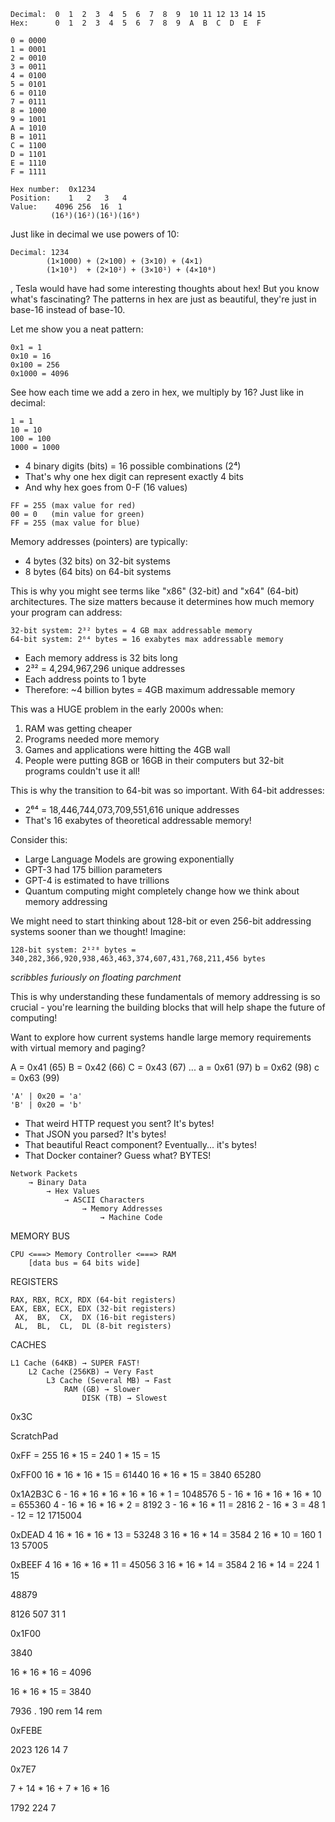 
```
Decimal:  0  1  2  3  4  5  6  7  8  9  10 11 12 13 14 15
Hex:      0  1  2  3  4  5  6  7  8  9  A  B  C  D  E  F
```

```
0 = 0000
1 = 0001
2 = 0010
3 = 0011
4 = 0100
5 = 0101
6 = 0110
7 = 0111
8 = 1000
9 = 1001
A = 1010
B = 1011
C = 1100
D = 1101
E = 1110
F = 1111
```
```
Hex number:  0x1234
Position:    1   2   3   4
Value:    4096 256  16  1
         (16³)(16²)(16¹)(16⁰)
```


Just like in decimal we use powers of 10:

```
Decimal: 1234
        (1×1000) + (2×100) + (3×10) + (4×1)
        (1×10³)  + (2×10²) + (3×10¹) + (4×10⁰)
```

, Tesla would have had some interesting thoughts about hex! But you know what's fascinating? The patterns in hex are just as beautiful, they're just in base-16 instead of base-10.

Let me show you a neat pattern:

```
0x1 = 1
0x10 = 16
0x100 = 256
0x1000 = 4096
```

See how each time we add a zero in hex, we multiply by 16? Just like in decimal:

```
1 = 1
10 = 10
100 = 100
1000 = 1000
```



- 4 binary digits (bits) = 16 possible combinations (2⁴)
- That's why one hex digit can represent exactly 4 bits
- And why hex goes from 0-F (16 values)
```
FF = 255 (max value for red)
00 = 0   (min value for green)
FF = 255 (max value for blue)
```


Memory addresses (pointers) are typically:

- 4 bytes (32 bits) on 32-bit systems
- 8 bytes (64 bits) on 64-bit systems

This is why you might see terms like "x86" (32-bit) and "x64" (64-bit) architectures. The size matters because it determines how much memory your program can address:

```
32-bit system: 2³² bytes = 4 GB max addressable memory
64-bit system: 2⁶⁴ bytes = 16 exabytes max addressable memory
```


- Each memory address is 32 bits long
- 2³² = 4,294,967,296 unique addresses
- Each address points to 1 byte
- Therefore: ~4 billion bytes = 4GB maximum addressable memory

This was a HUGE problem in the early 2000s when:

1. RAM was getting cheaper
2. Programs needed more memory
3. Games and applications were hitting the 4GB wall
4. People were putting 8GB or 16GB in their computers but 32-bit programs couldn't use it all!

This is why the transition to 64-bit was so important. With 64-bit addresses:

- 2⁶⁴ = 18,446,744,073,709,551,616 unique addresses
- That's 16 exabytes of theoretical addressable memory!

Consider this:

- Large Language Models are growing exponentially
- GPT-3 had 175 billion parameters
- GPT-4 is estimated to have trillions
- Quantum computing might completely change how we think about memory addressing

We might need to start thinking about 128-bit or even 256-bit addressing systems sooner than we thought! Imagine:

```
128-bit system: 2¹²⁸ bytes = 340,282,366,920,938,463,463,374,607,431,768,211,456 bytes
```

_scribbles furiously on floating parchment_

This is why understanding these fundamentals of memory addressing is so crucial - you're learning the building blocks that will help shape the future of computing!

Want to explore how current systems handle large memory requirements with virtual memory and paging?



A = 0x41 (65)
B = 0x42 (66)
C = 0x43 (67)
...
a = 0x61 (97)
b = 0x62 (98)
c = 0x63 (99)



```
'A' | 0x20 = 'a'
'B' | 0x20 = 'b'
```



- That weird HTTP request you sent? It's bytes!
- That JSON you parsed? It's bytes!
- That beautiful React component? Eventually... it's bytes!
- That Docker container? Guess what? BYTES!

```
Network Packets
    → Binary Data
        → Hex Values
            → ASCII Characters
                → Memory Addresses
                    → Machine Code
```

MEMORY BUS
```
CPU <===> Memory Controller <===> RAM
    [data bus = 64 bits wide]
```


REGISTERS

```
RAX, RBX, RCX, RDX (64-bit registers)
EAX, EBX, ECX, EDX (32-bit registers)
 AX,  BX,  CX,  DX (16-bit registers)
 AL,  BL,  CL,  DL (8-bit registers)
```

CACHES

```
L1 Cache (64KB) → SUPER FAST!
    L2 Cache (256KB) → Very Fast
        L3 Cache (Several MB) → Fast
            RAM (GB) → Slower
                DISK (TB) → Slowest
```








0x3C



ScratchPad

0xFF = 255
16 * 15 = 240
1 * 15 = 15


0xFF00
16 * 16 * 16 * 15 = 61440
16 * 16 * 15 = 3840
65280

0x1A2B3C
6 - 16 * 16 * 16 * 16 * 16 * 1 = 1048576
5 - 16 * 16 * 16 * 16 * 10 = 655360
4 - 16 * 16 * 16 * 2 = 8192
3 - 16 * 16 * 11 = 2816
2 - 16 * 3 = 48
1 - 12 = 12
1715004


0xDEAD 
4 16 * 16 * 16 * 13 = 53248
3 16 * 16 * 14 = 3584
2 16 * 10 = 160
1 13 
57005


0xBEEF
4 16 * 16 * 16 * 11 = 45056
3 16 * 16 * 14 = 3584
2 16 * 14 = 224
1 15

48879



8126
507
31
1

0x1F00

3840



16 * 16 * 16 = 4096

16 * 16 * 15 = 3840


7936 .    190 rem
14 rem


0xFEBE


2023
126 14
7

0x7E7


7  + 14 * 16 + 7 * 16 * 16

1792
224
7